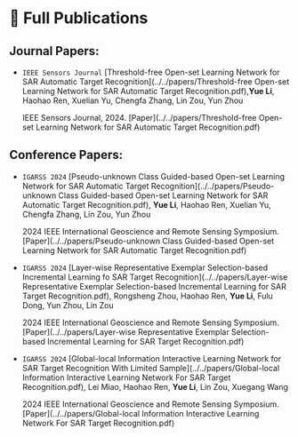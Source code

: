 # 📝 Full Publications 

## Journal Papers:

* ``IEEE Sensors Journal`` [Threshold-free Open-set Learning Network for SAR Automatic Target Recognition](../../papers/Threshold-free Open-set Learning Network for SAR Automatic Target Recognition.pdf),**Yue Li**, Haohao Ren, Xuelian Yu, Chengfa Zhang, Lin Zou, Yun Zhou

  IEEE Sensors Journal, 2024. [Paper](../../papers/Threshold-free Open-set Learning Network for SAR Automatic Target Recognition.pdf)

## Conference Papers:

- ``IGARSS 2024`` [Pseudo-unknown Class Guided-based Open-set Learning Network for SAR Automatic Target Recognition](../../papers/Pseudo-unknown Class Guided-based Open-set Learning Network for SAR Automatic Target Recognition.pdf), **Yue Li**, Haohao Ren, Xuelian Yu, Chengfa Zhang, Lin Zou, Yun Zhou

  2024 IEEE International Geoscience and Remote Sensing Symposium. [Paper](../../papers/Pseudo-unknown Class Guided-based Open-set Learning Network for SAR Automatic Target Recognition.pdf)
  
* ``IGARSS 2024`` [Layer-wise Representative Exemplar Selection-based Incremental Learning fo SAR Target Recognition](../../papers/Layer-wise Representative Exemplar Selection-based Incremental Learning for SAR Target Recognition.pdf), Rongsheng Zhou, Haohao Ren, **Yue Li**, Fulu Dong, Yun Zhou, Lin Zou

  2024 IEEE International Geoscience and Remote Sensing Symposium. [Paper](../../papers/Layer-wise Representative Exemplar Selection-based Incremental Learning for SAR Target Recognition.pdf)

* ``IGARSS 2024`` [Global-local Information Interactive Learning Network for SAR Target Recognition With Limited Sample](../../papers/Global-local Information Interactive Learning Network For SAR Target Recognition.pdf), Lei Miao, Haohao Ren, **Yue Li**, Lin Zou, Xuegang Wang

  2024 IEEE International Geoscience and Remote Sensing Symposium. [Paper](../../papers/Global-local Information Interactive Learning Network For SAR Target Recognition.pdf)

<!--
## Patents

* Haohao Ren, **Yue Li**, Lei Miao, Yulu Wei, Lin Zou, Xuelian Yu, Yun Zhou, “A Pseudo-unknown Class-assisted Learning Method for Open-set SAR Target Recognition”, CN patent No. CN202410292914.3 , March 2024.
* Xuelian Yu, **Yue Li**, Haohao Ren, Sen Liu, Fulu Dong, Lin Zou, Yun Zhou, “A Few-shot SAR Target Recognition Method Based on Siamese Subspace Classification Network”, CN patent No. CN202211159684.0, Sep 2022.
* Xuelian Yu, Sen Liu, Haohao Ren, Sihui Yu, **Yue Li**, Lin Zou, Yun Zhou, “A Deep Network Based on Bi-similarity Metric for Few-shot SAR Target Recognition”, CN patent No. CN202211198200.3, Sep 2022.
-->
